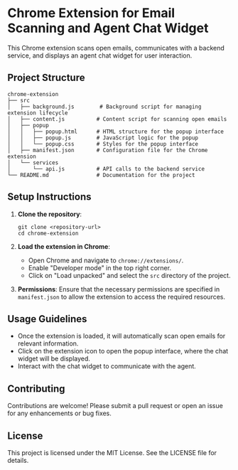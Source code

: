 # Chrome Extension for Email Scanning and Agent Chat Widget

This Chrome extension scans open emails, communicates with a backend service, and displays an agent chat widget for user interaction.

## Project Structure

```
chrome-extension
├── src
│   ├── background.js        # Background script for managing extension lifecycle
│   ├── content.js          # Content script for scanning open emails
│   ├── popup
│   │   ├── popup.html      # HTML structure for the popup interface
│   │   ├── popup.js        # JavaScript logic for the popup
│   │   └── popup.css       # Styles for the popup interface
│   ├── manifest.json       # Configuration file for the Chrome extension
│   └── services
│       └── api.js          # API calls to the backend service
└── README.md               # Documentation for the project
```

## Setup Instructions

1. **Clone the repository**:
   ```
   git clone <repository-url>
   cd chrome-extension
   ```

2. **Load the extension in Chrome**:
   - Open Chrome and navigate to `chrome://extensions/`.
   - Enable "Developer mode" in the top right corner.
   - Click on "Load unpacked" and select the `src` directory of the project.

3. **Permissions**:
   Ensure that the necessary permissions are specified in `manifest.json` to allow the extension to access the required resources.

## Usage Guidelines

- Once the extension is loaded, it will automatically scan open emails for relevant information.
- Click on the extension icon to open the popup interface, where the chat widget will be displayed.
- Interact with the chat widget to communicate with the agent.

## Contributing

Contributions are welcome! Please submit a pull request or open an issue for any enhancements or bug fixes.

## License

This project is licensed under the MIT License. See the LICENSE file for details.